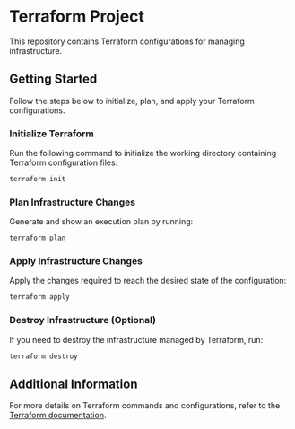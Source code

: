 
# Terraform Project

This repository contains Terraform configurations for managing infrastructure.

## Getting Started

Follow the steps below to initialize, plan, and apply your Terraform configurations.

### Initialize Terraform

Run the following command to initialize the working directory containing Terraform configuration files:

```sh
terraform init
```

### Plan Infrastructure Changes

Generate and show an execution plan by running:

```sh
terraform plan
```

### Apply Infrastructure Changes

Apply the changes required to reach the desired state of the configuration:

```sh
terraform apply
```

### Destroy Infrastructure (Optional)

If you need to destroy the infrastructure managed by Terraform, run:

```sh
terraform destroy
```

## Additional Information

For more details on Terraform commands and configurations, refer to the [Terraform documentation](https://www.terraform.io/docs).
